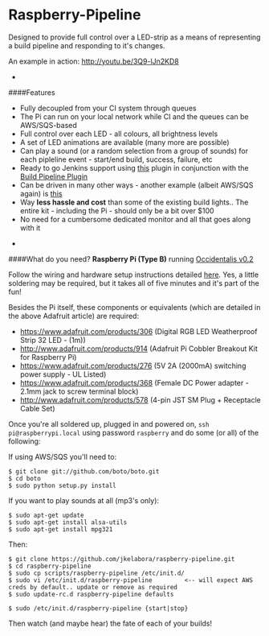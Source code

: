 # Raspberry-Pipeline

Designed to provide full control over a LED-strip as a means of representing a build pipeline and responding to it's changes.

An example in action: http://youtu.be/3Q9-lJn2KD8

-
####Features
* Fully decoupled from your CI system through queues
* The Pi can run on your local network while CI and the queues can be AWS/SQS-based 
* Full control over each LED - all colours, all brightness levels
* A set of LED animations are available (many more are possible)
* Can play a sound (or a random selection from a group of sounds) for each pipleline event - start/end build, success, failure, etc
* Ready to go Jenkins support using [this](https://github.com/jkelabora/snsnotify-plugin) plugin in conjunction with the [Build Pipeline Plugin](https://wiki.jenkins-ci.org/display/JENKINS/Build+Pipeline+Plugin)
* Can be driven in many other ways - another example (albeit AWS/SQS again) is [this](https://github.com/jkelabora/simple-message-generator)
* Way **less hassle and cost** than some of the existing build lights.. The entire kit - including the Pi - should only be a bit over $100
* No need for a cumbersome dedicated monitor and all that goes along with it

-
####What do you need?
**Raspberry Pi (Type B)** running [Occidentalis v0.2](http://learn.adafruit.com/adafruit-raspberry-pi-educational-linux-distro/overview)

Follow the wiring and hardware setup instructions detailed [here](http://learn.adafruit.com/light-painting-with-raspberry-pi/hardware).
Yes, a little soldering may be required, but it takes all of five minutes and it's part of the fun!

Besides the Pi itself, these components or equivalents (which are detailed in the above Adafruit article) are required:

* https://www.adafruit.com/products/306 (Digital RGB LED Weatherproof Strip 32 LED - (1m))
* http://www.adafruit.com/products/914 (Adafruit Pi Cobbler Breakout Kit for Raspberry Pi)
* https://www.adafruit.com/products/276 (5V 2A (2000mA) switching power supply - UL Listed)
* https://www.adafruit.com/products/368 (Female DC Power adapter - 2.1mm jack to screw terminal block)
* http://www.adafruit.com/products/578 (4-pin JST SM Plug + Receptacle Cable Set)

Once you're all soldered up, plugged in and powered on, ```ssh pi@raspberrypi.local``` using password ```raspberry``` and do some (or all) of the following:


If using AWS/SQS you'll need to:
```
$ git clone git://github.com/boto/boto.git
$ cd boto
$ sudo python setup.py install
```
If you want to play sounds at all (mp3's only):
```
$ sudo apt-get update
$ sudo apt-get install alsa-utils
$ sudo apt-get install mpg321
```
Then:
```
$ git clone https://github.com/jkelabora/raspberry-pipeline.git
$ cd raspberry-pipeline
$ sudo cp scripts/raspberry-pipeline /etc/init.d/
$ sudo vi /etc/init.d/raspberry-pipeline         <-- will expect AWS creds by default.. update or remove as required
$ sudo update-rc.d raspberry-pipeline defaults

$ sudo /etc/init.d/raspberry-pipeline {start|stop}
```
Then watch (and maybe hear) the fate of each of your builds!
